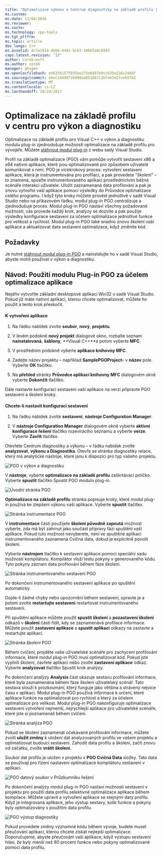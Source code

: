 ```yaml
---
title: "Optimalizace výkonu a Centrum diagnostiky na základě profilu | Microsoft Docs"
ms.custom: 
ms.date: 11/04/2016
ms.reviewer: 
ms.suite: 
ms.technology: cpp-tools
ms.tgt_pltfrm: 
ms.topic: article
dev_langs: C++
ms.assetid: dc3a1914-dbb6-4401-bc63-10665a8c8943
caps.latest.revision: "12"
author: corob-msft
ms.author: corob
manager: ghogen
ms.openlocfilehash: e462fb157f035be275e6d97b9ccb35e136c24d4f
ms.sourcegitcommit: ebec1d449f2bd98aa851667c2bfeb7e27ce657b2
ms.translationtype: MT
ms.contentlocale: cs-CZ
ms.lasthandoff: 10/24/2017
---
```

# <a name="profile-guided-optimization-in-the-performance-and-diagnostics-hub"></a>Optimalizace na základě profilu v centru pro výkon a diagnostiku
Optimalizace na základě profilu pro Visual C++ v výkon a diagnostiku modulu plug-in zjednodušuje možnosti optimalizace na základě profilu pro vývojáře. Můžete [stáhnout modul plug-in](http://go.microsoft.com/fwlink/p/?LinkId=327915) z webu sady Visual Studio.  
  
 Profil na základě optimalizace (PGO) vám pomůže vytvořit sestavení x86 a x64 nativní aplikace, které jsou optimalizované pro způsobem uživatelé komunikovat s nimi. PGO je vícekrokový proces: vytvoření sestavení aplikace, která je instrumentována pro profilaci, a pak provedete "školení" – to znamená, spusťte instrumentovaného aplikaci prostřednictvím běžné scénáře interakci uživatele. Uložit zaznamenaná data profilování a pak je znovu vytvořte vaší aplikace pomocí výsledky do Průvodce optimalizace celého programu. I když tyto kroky můžete provést jednotlivě v sadě Visual Studio nebo na příkazovém řádku, modul plug-in PGO centralizuje a zjednodušuje proces. Modul plug-in PGO nastaví všechny požadované možnosti, vás provede každý krok, analýzy se dozvíte a pak použije výsledky konfigurace sestavení za účelem optimalizace jednotlivé funkce pro velikost a rychlost. Modul plug-in PGO také snadno znovu školení vaší aplikace a aktualizovat data sestavení optimalizace, když změníte kód.  
  
## <a name="prerequisites"></a>Požadavky  
 Je nutné [stáhnout modul plug-in PGO](http://go.microsoft.com/fwlink/p/?LinkId=327915) a nainstalujte ho v sadě Visual Studio, abyste mohli používat v výkon a diagnostiku.  
  
## <a name="walkthrough-using-the-pgo-plug-in-to-optimize-an-app"></a>Návod: Použití modulu Plug-in PGO za účelem optimalizace aplikace  
 Nejdřív vytvoříte základní desktopové aplikaci Win32 v sadě Visual Studio. Pokud již máte nativní aplikaci, kterou chcete optimalizovat, můžete ho použít a tento krok přeskočit.  
  
#### <a name="to-create-an-app"></a>K vytvoření aplikace  
  
1.  Na řádku nabídek zvolte **soubor**, **nový**, **projektu**.  
  
2.  V levém podokně **nový projekt** dialogové okno, rozbalte seznam **nainstalovaná**, **šablony**, **Visual C++**a potom vyberte  **MFC**.  
  
3.  V prostředním podokně vyberte **aplikace knihovny MFC**.  
  
4.  Zadejte název projektu – například **SamplePGOProject**– v **název** pole. Vyberte **OK** tlačítko.  
  
5.  Na **přehled** stránky **Průvodce aplikací knihovny MFC** dialogovém okně vyberte **Dokončit** tlačítko.  
  
 Dále nastavte konfiguraci sestavení vaší aplikace na verzi připravte PGO sestavení a školení kroky.  
  
#### <a name="to-set-the-build-configuration"></a>Chcete-li nastavit konfiguraci sestavení  
  
1.  Na řádku nabídek zvolte **sestavení**, **nástroje Configuration Manager**.  
  
2.  V **nástroje Configuration Manager** dialogovém okně vyberte **aktivní konfigurace řešení** tlačítko rozevíracího seznamu a vyberte **verze**. Vyberte **Zavřít** tlačítko.  
  
 Otevřete Centrum diagnostiky a výkonu – v řádku nabídek zvolte **analyzovat**, **výkonu a Diagnostika**. Otevře se stránka diagnostiky relace, který má analytické nástroje, které jsou k dispozici pro typ vašeho projektu.  
  
 ![PGO v výkon a diagnostiku](../../build/reference/media/pgofig0hub.png "PGOFig0Hub")  
  
 V **nástroje**, vyberte **optimalizace na základě profilu** zaškrtávací políčko. Vyberte **spustit** tlačítko Spustit PGO modulu plug-in.  
  
 ![Úvodní stránka PGO](../../build/reference/media/pgofig1start.png "PGOFig1Start")  
  
 **Optimalizace na základě profilu** stránka popisuje kroky, které modul plug-in používá ke zlepšení výkonu vaší aplikace. Vyberte **spustit** tlačítko.  
  
 ![Stránka instrumentace PGO](../../build/reference/media/pgofig2instrument.png "PGOFig2Instrument")  
  
 V **instrumentace** části použijete **školení původně zapnutá** možnost vyberte, zda má být zahrnut jako součást přípravy fázi spuštění vaší aplikace. Pokud tuto možnost nevyberete, není ve spuštěné aplikaci instrumentovaného zaznamená Cvičná data, dokud je explicitně povolit školení.  
  
 Vyberte **nástrojem** tlačítko k sestavení aplikace pomocí speciální sadu možností kompilátoru. Kompilátor vloží testu pokyny v generovaného kódu. Tyto pokyny záznam data profilování během fáze školení.  
  
 ![Stránka instrumentovaného sestavení PGO](../../build/reference/media/pgofig3build.PNG "PGOFig3Build")  
  
 Po dokončení instrumentovaného sestavení aplikace po spuštění automaticky.  
  
 Dojde-li žádné chyby nebo upozornění během sestavení, opravte je a potom zvolte **restartujte sestavení** restartovat instrumentovaného sestavení.  
  
 Při spuštění aplikace můžete použít **spustit školení** a **pozastavení školení** odkazů v **školení** části řídit, kdy se zaznamenává profilace informace. Můžete použít **zastavení aplikace** a **spustit aplikaci** odkazy na zastavte a restartujte aplikaci.  
  
 ![Stránka školení PGO](../../build/reference/media/pgofig4training.PNG "PGOFig4Training")  
  
 Během cvičení, projděte vaše uživatelské scénáře pro zachycení profilování informace, které modul plug-in PGO musí optimalizovat kód. Pokud jste vyplnili školení, zavřete aplikaci nebo zvolte **zastavení aplikace** odkaz. Vyberte **analyzovat** tlačítko Spustit krok analýzy.  
  
 Po dokončení analýzy **Analysis** část ukazuje sestavu profilování informace, které byla zaznamenána během fáze školení uživatelský scénář. Tato sestava slouží k prozkoumání, který funguje jako většina a strávený nejvíce času v aplikaci. Modul plug-in PGO používá informace k určení, které aplikace funkce na optimalizovat pro rychlost a který za účelem optimalizace pro velikost. Modul plug-in PGO nakonfiguruje optimalizace sestavení vytvoření nejmenší, nejrychlejší aplikace pro uživatelské scénáře, které jste si poznamenali během cvičení.  
  
 ![Stránka analýza PGO](../../build/reference/media/pgofig5analyze.png "PGOFig5Analyze")  
  
 Pokud se školení zaznamenat očekávané profilování informace, můžete zvolit **uložit změny** k uložení dat analyzovaných profilu ve vašem projektu a optimalizovat budoucí sestavení. Zahodit data profilu a školení, začít znovu od začátku, zvolte **vrátit školení**.  
  
 Soubor dat profilu je uložen v projektu v **PGO Cvičná Data** složky. Tato data se používají pro řízení nastavení optimalizace kompilátoru sestavení v aplikaci.  
  
 ![PGO datový soubor v Průzkumníku řešení](../../build/reference/media/pgofig6data.png "PGOFig6Data")  
  
 Po dokončení analýzy modul plug-in PGO nastaví možnosti sestavení v projektu pro použití data profilu selektivně optimalizace aplikace během kompilace. Můžete upravit a vytvoření aplikace se stejnými daty profilu. Když je integrovaná aplikace, jeho výstup sestavy, kolik funkce a pokyny byly optimalizovány s použitím data profilu.  
  
 ![PGO výstup diagnostiky](../../build/reference/media/pgofig7diagnostics.png "PGOFig7Diagnostics")  
  
 Pokud provedete změny významné kódu během vývoje, budete muset přeučování aplikaci, kterou chcete získat nejlepší optimalizace. Doporučujeme, abyste přeučování vaší aplikace, když výstupu sestavení hlásí, že byly menší než 80 procent funkce nebo pokyny optimalizované pomocí data profilu.